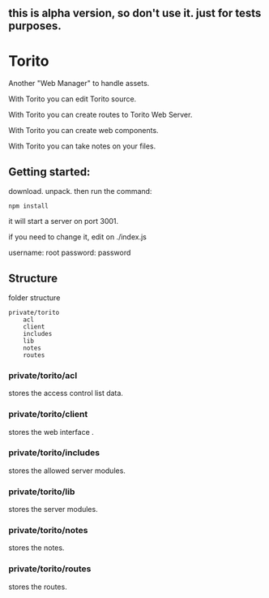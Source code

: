 ## this is alpha version, so don't use it. just for tests purposes.


# Torito

Another "Web Manager" to handle assets. 

With Torito you can edit Torito source.

With Torito you can create routes to Torito Web Server.

With Torito you can create web components.

With Torito you can take notes on your files.


## Getting started:

download. unpack. then run the command:

```
npm install
```

it will start a server on port 3001.

if you need to change it, edit on ./index.js

username: root
password: password

## Structure

folder structure

    private/torito
        acl
        client
        includes
        lib
        notes
        routes
      
### private/torito/acl

stores the access control list data.

### private/torito/client

stores the web interface .

### private/torito/includes

stores the allowed server modules.

### private/torito/lib

stores the server modules.

### private/torito/notes

stores the notes.

### private/torito/routes

stores the routes.
